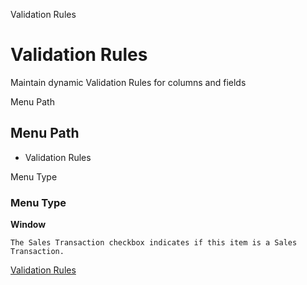 
Validation Rules
# Validation Rules


Maintain dynamic Validation Rules for columns and fields

Menu Path
## Menu Path



- Validation Rules

Menu Type
### Menu Type

**Window**

```
The Sales Transaction checkbox indicates if this item is a Sales Transaction.
```

[Validation Rules](../../window-validation-rules.md)